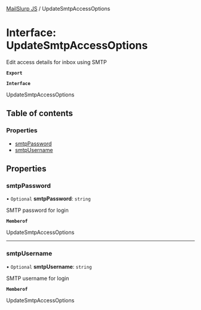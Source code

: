 [MailSlurp JS](../README.md) / UpdateSmtpAccessOptions

# Interface: UpdateSmtpAccessOptions

Edit access details for inbox using SMTP

**`Export`**

**`Interface`**

UpdateSmtpAccessOptions

## Table of contents

### Properties

- [smtpPassword](UpdateSmtpAccessOptions.md#smtppassword)
- [smtpUsername](UpdateSmtpAccessOptions.md#smtpusername)

## Properties

### smtpPassword

• `Optional` **smtpPassword**: `string`

SMTP password for login

**`Memberof`**

UpdateSmtpAccessOptions

___

### smtpUsername

• `Optional` **smtpUsername**: `string`

SMTP username for login

**`Memberof`**

UpdateSmtpAccessOptions
